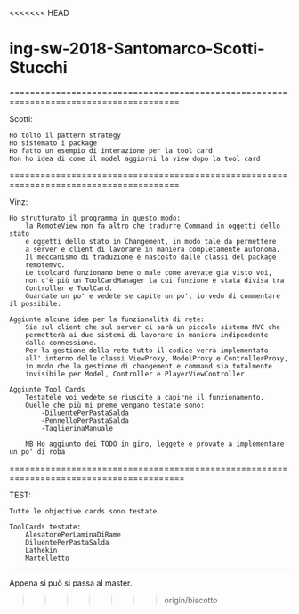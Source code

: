 <<<<<<< HEAD
# ing-sw-2018-Santomarco-Scotti-Stucchi

=======================================================================================

Scotti:

	Ho tolto il pattern strategy
	Ho sistemato i package
	Ho fatto un esempio di interazione per la tool card
	Non ho idea di come il model aggiorni la view dopo la tool card

=======================================================================================

Vinz:

	Ho strutturato il programma in questo modo: 
		la RemoteView non fa altro che tradurre Command in oggetti dello stato 
		e oggetti dello stato in Changement, in modo tale da permettere 
		a server e client di lavorare in maniera completamente autonoma. 
		Il meccanismo di traduzione è nascosto dalle classi del package 
		remotemvc.
		Le toolcard funzionano bene o male come avevate gia visto voi, 
		non c'è più un ToolCardManager la cui funzione è stata divisa tra 
		Controller e ToolCard.
		Guardate un po' e vedete se capite un po', io vedo di commentare il possibile.

	Aggiunte alcune idee per la funzionalità di rete:
		Sia sul client che sul server ci sarà un piccolo sistema MVC che 
		permetterà ai due sistemi di lavorare in maniera indipendente
		dalla connessione.
		Per la gestione della rete tutto il codice verrà implementato 
		all' interno delle classi ViewProxy, ModelProxy e ControllerProxy,
		in modo che la gestione di changement e command sia totalmente 
		invisibile per Model, Controller e PlayerViewController.

	Aggiunte Tool Cards
		Testatele voi vedete se riuscite a capirne il funzionamento.
		Quelle che più mi preme vengano testate sono:
			-DiluentePerPastaSalda
			-PennelloPerPastaSalda
			-TaglierinaManuale
		
		NB Ho aggiunto dei TODO in giro, leggete e provate a implementare un po' di roba
========================================================================================

TEST:

	Tutte le objective cards sono testate.
	
	ToolCards testate:
		AlesatorePerLaminaDiRame
		DiluentePerPastaSalda
		Lathekin
		Martelletto
_________________________________________________________________________________________


Appena si può si passa al master.

>>>>>>> origin/biscotto
